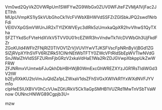 Vm0wd2QyVkZOVWRpUm1SWFYwZG9WbGx0ZUV0WFJteFZVMjA1VjFac2JETlhh
MUpUVmpKS1IySkVUbGhoCk1VcFVWbXBHWVdSSFZrZGlSbkJPQ2swd1NrbFdi
VEI0VXpGSmVWUnJiR2xTYlZKWVEyc3dlRk5zUmxkaQpXR2hvVlhwS1QyTXha
SFZTYkdScFVteHdXVkV5TVV0U01rcEZWR3hvVndwTk1VcDVWbGh3UjFkdFZr
ZGoKUld4WFlrZFNjRlZ0TlVOV1ZrVjVUVlYwVTJKSFVscFpNRnByVjBGd1ZG
SlZjRVpXYlhSVFV6RlZlRk51ClNrNEtWbTFTY0ZWcVFtRldSbEpWVTIwNVdG
SnJWalZhVldSSFZURmFjbGRzV2xkaVdHaE1Wa2RrZDJGVwpXbkppUkZwWFRW
ZFJNRmxVUmtwbFJuQkhDbHBHWjB0WmExcGhWREZXYzJGR1RsTldiWGd3V2tW
b2EyRXkKU2toVmJuQldZa1pLZWxaV1dsZFhSVGxXWlVkR1YxWXdNVFJYVm1o
clpHeE5lUXBVV0hCcVUwZGtURkV5Ck1IaGpSMHB1VUZRd1MwTnVSbTVaWnow
OUNncHNlWG89Cgpjb3U=

mzw